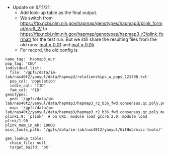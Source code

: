 * Update on 6/11/21: 
    - Add look-up table as the final output.
    - We switch from https://ftp.ncbi.nlm.nih.gov/hapmap/genotypes/hapmap3/plink_format/draft_2/ to https://ftp.ncbi.nlm.nih.gov/hapmap/genotypes/hapmap3_r3/plink_format/ for the test run. But we still share the resulting files from the old runs: [maf = 0.01](https://uchicago.box.com/s/4r2ddcyaizmutm0nmfrfg5vr7xz7hsb5) and [maf = 0.05](https://uchicago.box.com/s/7dpcj59y2u7titrevwu76rzudpq2gxfu)
    - For record, the old config is

```
name_tag: 'hapmap3_eur'
pop_tag: 'CEU'
individual_list:
  file: '/gpfs/data/im-lab/nas40t2/yanyul/data/hapmap3/relationships_w_pops_121708.txt'
  pop_col: 'population'
  indiv_col: 'IID'
  fam_col: 'FID'
genotypes:
  ped: '/gpfs/data/im-lab/nas40t2/yanyul/data/hapmap3/hapmap3_r2_b36_fwd.consensus.qc.poly.ped'
  map: '/gpfs/data/im-lab/nas40t2/yanyul/data/hapmap3/hapmap3_r2_b36_fwd.consensus.qc.poly.map'
plink1.9: 'plink'  # on CRI: module load gcc/6.2.0; module load plink/1.90
plink_mem_in_mb: 10000
misc_tools_path: '/gpfs/data/im-lab/nas40t2/yanyul/GitHub/misc-tools/'

gen_lookup_table:
  chain_file: null
  target_build: 'bX'
```